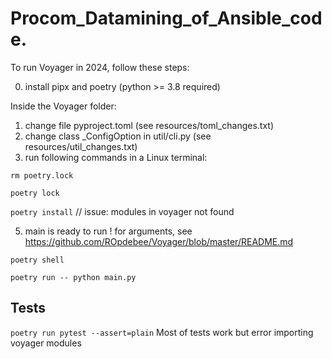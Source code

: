 # Procom_Datamining_of_Ansible_code.

To run Voyager in 2024, follow these steps:

0) install pipx and poetry (python >= 3.8 required)

Inside the Voyager folder:
1) change file pyproject.toml (see resources/toml_changes.txt)
2) change class _ConfigOption in util/cli.py (see resources/util_changes.txt)
3) run following commands in a Linux terminal:

```rm poetry.lock```

```poetry lock```

```poetry install``` // issue: modules in voyager not found

5) main is ready to run ! for arguments, see https://github.com/ROpdebee/Voyager/blob/master/README.md

```poetry shell```

```poetry run -- python main.py```

  ## Tests

  ```poetry run pytest --assert=plain``` Most of tests work but error importing voyager modules
